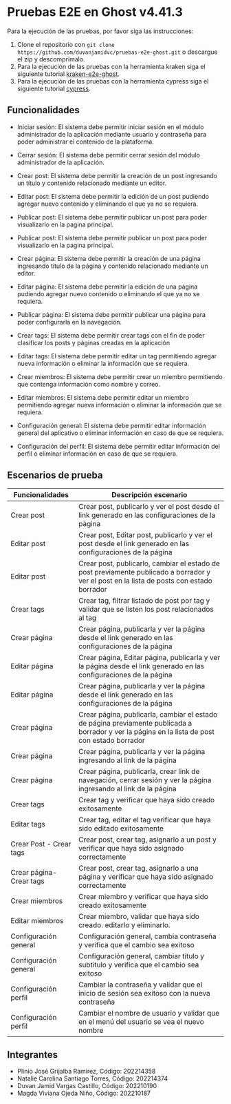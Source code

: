 # Pruebas E2E en Ghost v4.41.3
Para la ejecución de las pruebas, por favor siga las instrucciones:
1. Clone el repositorio con ```git clone https://github.com/duvanjamidvc/pruebas-e2e-ghost.git``` o descargue el zip y descomprímalo.
2. Para la ejecución de las pruebas con la herramienta kraken siga el siguiente tutorial [kraken-e2e-ghost](kraken-e2e-ghost/README.md).
3. Para la ejecución de las pruebas con la herramienta cypress siga el siguiente tutorial [cypress](cypress/README.md).

## Funcionalidades
-   Iniciar sesión: El sistema debe permitir iniciar sesión en el módulo administrador de la aplicación mediante usuario y contraseña para poder administrar el contenido de la plataforma.

-   Cerrar sesión: El sistema debe permitir cerrar sesión del módulo administrador de la aplicación.

-   Crear post: El sistema debe permitir la creación de un post ingresando un título y contenido relacionado mediante un editor.

-   Editar post: El sistema debe permitir la edición de un post pudiendo agregar nuevo contenido y eliminando el que ya no se requiera.

-   Publicar post: El sistema debe permitir publicar un post para poder visualizarlo en la pagina principal.

-   Publicar post: El sistema debe permitir publicar un post para poder visualizarlo en la pagina principal.

-   Crear página: El sistema debe permitir la creación de una página ingresando título de la página y contenido relacionado mediante un editor.

-   Editar página: El sistema debe permitir la edición de una página pudiendo agregar nuevo contenido o eliminando el que ya no se requiera.

-   Publicar página: El sistema debe permitir publicar una página para poder configurarla en la navegación.

-   Crear tags: El sistema debe permitir crear tags con el fin de poder clasificar los posts y páginas creadas en la aplicación

-   Editar tags: El sistema debe permitir editar un tag permitiendo agregar nueva información o eliminar la información que se requiera.

-   Crear miembros: El sistema debe permitir crear un miembro permitiendo que contenga información como nombre y correo.

-   Editar miembros: El sistema debe permitir editar un miembro permitiendo agregar nueva información o eliminar la información que se requiera.

-   Configuración general: El sistema debe permitir editar información general del aplicativo o eliminar información en caso de que se requiera.

-   Configuración del perfil: El sistema debe permitir editar información del perfil o eliminar información en caso de que se requiera.

## Escenarios de prueba

| Funcionalidades          | Descripción escenario                                                                                                                          |
| ------------------------ | ---------------------------------------------------------------------------------------------------------------------------------------------- |
| Crear post               | Crear post, publicarlo y ver el post desde el link generado en las configuraciones de la página                                                |
| Editar post              | Crear post, Editar post, publicarlo y ver el post desde el link generado en las configuraciones de la página                                   |
| Editar post              | Crear post, publicarlo, cambiar el estado de post previamente publicado a borrador y ver el post en la lista de posts con estado borrador      |
| Crear tags               | Crear tag, filtrar listado de post por tag y validar que se listen los post relacionados al tag                                                |
| Crear página             | Crear página, publicarla y ver la página desde el link generado en las configuraciones de la página                                            |
| Editar página            | Crear página, Editar página, publicarla y ver la página desde el link generado en las configuraciones de la página                             |
| Editar página            | Crear página, publicarla y ver la página desde el link generado en las configuraciones de la página                                            |
| Crear página             | Crear página, publicarla, cambiar el estado de página previamente publicada a borrador y ver la página en la lista de post con estado borrador |
| Crear página             | Crear página, publicarla y ver la página ingresando al link de la página                                                                       |
| Crear página             | Crear página, publicarla, crear link de navegación, cerrar sesión y ver la página ingresando al link de la página                              |
| Crear tags               | Crear tag y verificar que haya sido creado exitosamente                                                                                        |
| Editar tags              | Crear tag, editar el tag verificar que haya sido editado exitosamente                                                                          |
| Crear Post - Crear tags  | Crear post, crear tag, asignarlo a un post y verificar que haya sido asignado correctamente                                                    |
| Crear página- Crear tags | Crear post, crear tag, asignarlo a una página y verificar que haya sido asignado correctamente                                                 |
| Crear miembros           | Crear miembro y verificar que haya sido creado exitosamente                                                                                    |
| Editar miembros          | Crear miembro, validar que haya sido creado. editarlo y eliminarlo.                                                                            |
| Configuración general    | Configuración general, cambia contraseña y verifica que el cambio sea exitoso                                                                  |
| Configuración general    | Configuración general, cambiar título y subtitulo y verifica que el cambio sea exitoso                                                         |
| Configuración perfil     | Cambiar la contraseña y validar que el inicio de sesión sea exitoso con la nueva contraseña                                                    |
| Configuración perfil     | Cambiar el nombre de usuario y validar que en el menú del usuario se vea el nuevo nombre                                                       |                                                                                                                                           |

## Integrantes
- Plinio José Grijalba Ramirez, Código: 202214358
- Natalie Carolina Santiago Torres, Código: 202214374
- Duvan Jamid Vargas Castillo, Código: 202210190
- Magda Viviana Ojeda Niño, Código: 202210187

